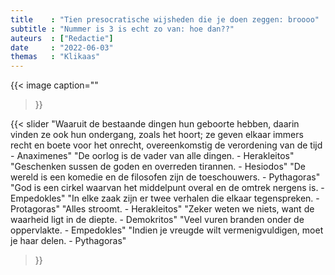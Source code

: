 ```yaml
---
title    : "Tien presocratische wijsheden die je doen zeggen: broooo"
subtitle : "Nummer is 3 is echt zo van: hoe dan??"
auteurs  : ["Redactie"]
date     : "2022-06-03"
themas   : "Klikaas"
---
```


{{< image
	caption=""
>}}

{{< slider
	"Waaruit de bestaande dingen hun geboorte hebben, daarin vinden ze ook hun ondergang, zoals het hoort; ze geven elkaar immers recht en boete voor het onrecht, overeenkomstig de verordening van de tijd - Anaximenes"
	"De oorlog is de vader van alle dingen. - Herakleitos"
	"Geschenken sussen de goden en overreden tirannen. - Hesiodos"
	"De wereld is een komedie en de filosofen zijn de toeschouwers. - Pythagoras"
	"God is een cirkel waarvan het middelpunt overal en de omtrek nergens is. - Empedokles"
	"In elke zaak zijn er twee verhalen die elkaar tegenspreken. - Protagoras"
	"Alles stroomt. - Herakleitos"
	"Zeker weten we niets, want de waarheid ligt in de diepte. - Demokritos"
	"Veel vuren branden onder de oppervlakte. - Empedokles"
	"Indien je vreugde wilt vermenigvuldigen, moet je haar delen. - Pythagoras"
>}}

